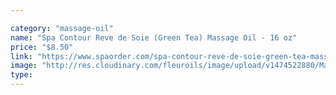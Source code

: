 ```yaml
---

category: "massage-oil"
name: "Spa Contour Reve de Soie (Green Tea) Massage Oil - 16 oz"
price: "$8.50"
link: "https://www.spaorder.com/spa-contour-reve-de-soie-green-tea-massage-oil-16-oz/"
image: "http://res.cloudinary.com/fleuroils/image/upload/v1474522880/Massage%20Oil/16_oz.jpg"
type: 
---
```

